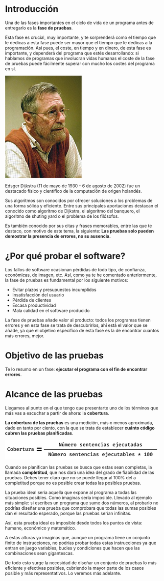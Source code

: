 # Introducción
Una de las fases importantes en el ciclo de vida de un programa antes de entregarlo es la **fase de pruebas**.

Esta fase es crucial, muy importante, y te sorprenderá como el tiempo que le dedicas a esta fase puede ser mayor que el tiempo que le dedicas a la programación. Así pues, el coste, en tiempo y en dinero, de esta fase es importante, y dependerá del programa que estés desarrollando: si hablamos de programas que involucran vidas humanas el coste de la fase de pruebas puede fácilmente superar con mucho los costes del programa en sí.

![Edsger Dijkstra](./img/edsger_dijkstra.jpg)

Edsger Dijkstra (11 de mayo de 1930 - 6 de agosto de 2002) fue un destacado físico y científico de la computación de origen holandés.

Sus algoritmos son conocidos por ofrecer soluciones a los problemas de una forma sólida y eficiente. Entre sus principales aportaciones destacan el conocido como algoritmo de Dijkstra, el algoritmo del banquero, el algoritmo de shuting yard o el problema de los filósofos.

Es también conocido por sus citas y frases memorables, entre las que te destaco, con motivo de este tema, la siguiente: **Las pruebas solo pueden demostrar la presencia de errores, no su ausencia.**

# ¿Por qué probar el software?
Los fallos de software ocasionan pérdidas de todo tipo, de confianza, económicas, de imagen, etc. Así, como ya te he comentado anteriormente, la fase de pruebas es fundamental por los siguiente motivos:

- Evitar plazos y presupuestos incumplidos
- Insatisfacción del usuario
- Pérdida de clientes
- Escasa productividad
- Mala calidad en el software producido

La fase de pruebas añade valor al producto: todos los programas tienen errores y en esta fase se trata de descubrirlos, ahí está el valor que se añade, ya que el objetivo específico de esta fase es la de encontrar cuantos más errores, mejor.

# Objetivo de las pruebas
Te lo resumo en un fase: **ejecutar el programa con el fin de encontrar errores**.

# Alcance de las pruebas
Llegamos al punto en el que tengo que presentarte uno de los términos que más vas a escuchar a partir de ahora: la **cobertura**.

**La cobertura de las pruebas** es una medición, más o menos aproximada, dado en tanto por ciento, con la que se trata de establecer **cuánto código cubren las pruebas planificadas**.

![Fórmula para obtener la cobertura de pruebas](./img/formula_cobertura.png)

Cuando se planifican las pruebas se busca que estas sean completas, la llamada **completitud**, que nos dará una idea del grado de fiabilidad de las pruebas. Debes tener claro que no se puede llegar al 100% del a completitud porque no es posible crear todas las posibles pruebas.

La prueba ideal sería aquella que expone al programa a todas las situaciones posibles. Como imaginas sería imposible. Llevado al ejemplo más simple: si escribes un programa que sume dos números, al probarlo no podrías diseñar una prueba que comprobara que todas las sumas posibles dan el resultado esperado, porque las pruebas serían infinitas.

Así, esta prueba ideal es imposible desde todos los puntos de vista: humano, económico y matemático.

A estas alturas ya imaginas que, aunque un programa tiene un conjunto finito de instrucciones, no podrías probar todas estas instrucciones ya que entran en juego variables, bucles y condiciones que hacen que las combinaciones sean gigantescas.

De todo esto surge la necesidad de diseñar un conjunto de pruebas lo más eficiente y efectivas posibles, cubriendo la mayor parte de los casos posible y más representativos. Lo veremos más adelante.

